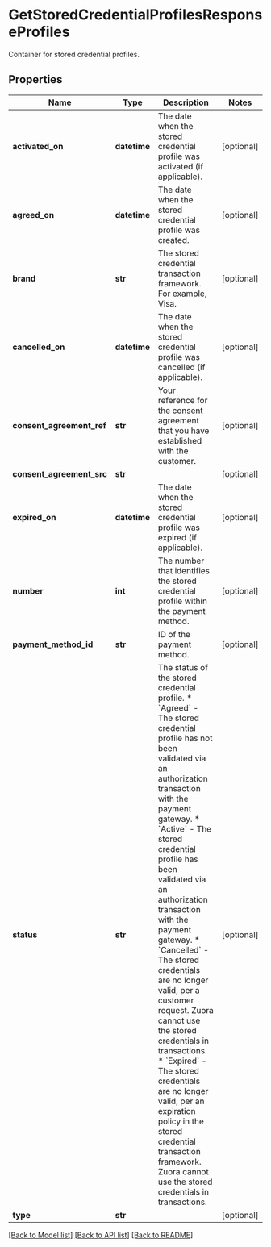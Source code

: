 # GetStoredCredentialProfilesResponseProfiles

Container for stored credential profiles. 
## Properties
Name | Type | Description | Notes
------------ | ------------- | ------------- | -------------
**activated_on** | **datetime** | The date when the stored credential profile was activated (if applicable).  | [optional] 
**agreed_on** | **datetime** | The date when the stored credential profile was created.  | [optional] 
**brand** | **str** | The stored credential transaction framework. For example, Visa.  | [optional] 
**cancelled_on** | **datetime** | The date when the stored credential profile was cancelled (if applicable).  | [optional] 
**consent_agreement_ref** | **str** | Your reference for the consent agreement that you have established with the customer.  | [optional] 
**consent_agreement_src** | **str** |  | [optional] 
**expired_on** | **datetime** | The date when the stored credential profile was expired (if applicable).  | [optional] 
**number** | **int** | The number that identifies the stored credential profile within the payment method.  | [optional] 
**payment_method_id** | **str** | ID of the payment method.  | [optional] 
**status** | **str** | The status of the stored credential profile.  * &#x60;Agreed&#x60; - The stored credential profile has not been validated via an authorization transaction with the payment gateway. * &#x60;Active&#x60; - The stored credential profile has been validated via an authorization transaction with the payment gateway. * &#x60;Cancelled&#x60; - The stored credentials are no longer valid, per a customer request. Zuora cannot use the stored credentials in transactions. * &#x60;Expired&#x60; - The stored credentials are no longer valid, per an expiration policy in the stored credential transaction framework. Zuora cannot use the stored credentials in transactions.  | [optional] 
**type** | **str** |  | [optional] 

[[Back to Model list]](../README.md#documentation-for-models) [[Back to API list]](../README.md#documentation-for-api-endpoints) [[Back to README]](../README.md)


